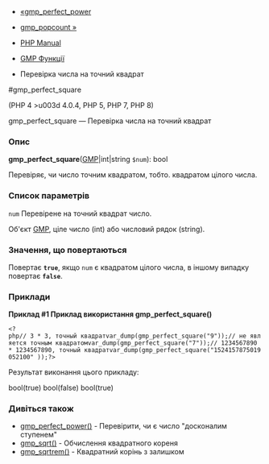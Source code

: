 - [«gmp_perfect_power](function.gmp-perfect-power.md)
- [gmp_popcount »](function.gmp-popcount.md)

- [PHP Manual](index.md)
- [GMP Функції](ref.gmp.md)
- Перевірка числа на точний квадрат

#gmp_perfect_square

(PHP 4 \>u003d 4.0.4, PHP 5, PHP 7, PHP 8)

gmp_perfect_square — Перевірка числа на точний квадрат

### Опис

**gmp_perfect_square**([GMP](class.gmp.md)\|int\|string `$num`): bool

Перевіряє, чи число точним квадратом, тобто. квадратом цілого
числа.

### Список параметрів

`num`
Перевірене на точний квадрат число.

Об'єкт [GMP](class.gmp.md), ціле число (int) або числовий рядок
(string).

### Значення, що повертаються

Повертає **`true`**, якщо `num` є квадратом цілого числа,
в іншому випадку повертає **`false`**.

### Приклади

**Приклад #1 Приклад використання **gmp_perfect_square()****

` <?php// 3 * 3, точный квадратvar_dump(gmp_perfect_square("9"));// не является точным квадратомvar_dump(gmp_perfect_square("7"));// 1234567890 * 1234567890, точный квадратvar_dump(gmp_perfect_square("1524157875019052100" ));?> `

Результат виконання цього прикладу:

bool(true)
bool(false)
bool(true)

### Дивіться також

- [gmp_perfect_power()](function.gmp-perfect-power.md) - Перевірити,
чи є число "досконалим ступенем"
- [gmp_sqrt()](function.gmp-sqrt.md) - Обчислення квадратного кореня
- [gmp_sqrtrem()](function.gmp-sqrtrem.md) - Квадратний корінь з
залишком
